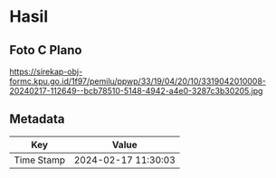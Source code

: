 # Hasil

## Foto C Plano

https://sirekap-obj-formc.kpu.go.id/1f97/pemilu/ppwp/33/19/04/20/10/3319042010008-20240217-112649--bcb78510-5148-4942-a4e0-3287c3b30205.jpg


## Metadata

| Key        | Value               |
| ---------- | ------------------- |
| Time Stamp | 2024-02-17 11:30:03 |



